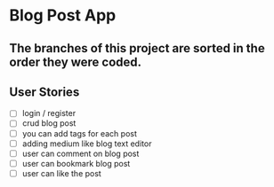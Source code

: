 # Blog Post App

## The branches of this project are sorted in the order they were coded.

## User Stories

- [ ] login / register
- [ ] crud blog post
- [ ] you can add tags for each post
- [ ] adding medium like blog text editor
- [ ] user can comment on blog post
- [ ] user can bookmark blog post
- [ ] user can like the post
